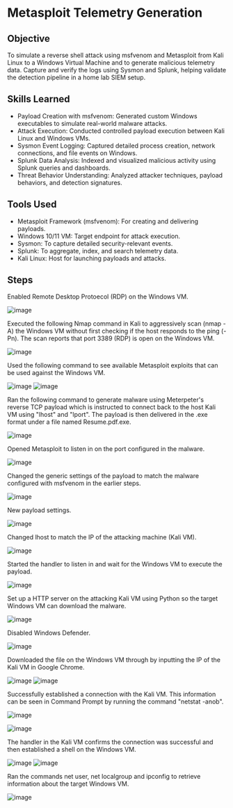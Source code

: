 # Metasploit Telemetry Generation

## Objective

To simulate a reverse shell attack using msfvenom and Metasploit from Kali Linux to a Windows Virtual Machine and to generate malicious telemetry data. Capture and verify the logs using Sysmon and Splunk, helping validate the detection pipeline in a home lab SIEM setup.

## Skills Learned

- Payload Creation with msfvenom: Generated custom Windows executables to simulate real-world malware attacks.
- Attack Execution: Conducted controlled payload execution between Kali Linux and Windows VMs.
- Sysmon Event Logging: Captured detailed process creation, network connections, and file events on Windows.
- Splunk Data Analysis: Indexed and visualized malicious activity using Splunk queries and dashboards.
- Threat Behavior Understanding: Analyzed attacker techniques, payload behaviors, and detection signatures.

## Tools Used

- Metasploit Framework (msfvenom): For creating and delivering payloads.
- Windows 10/11 VM: Target endpoint for attack execution.
- Sysmon: To capture detailed security-relevant events.
- Splunk: To aggregate, index, and search telemetry data.
- Kali Linux: Host for launching payloads and attacks.

## Steps

Enabled Remote Desktop Protoecol (RDP) on the Windows VM.

![image](https://github.com/user-attachments/assets/97fb841c-4e35-4c95-ae7c-abdb1699edd7)

Executed the following Nmap command in Kali to aggressively scan (nmap -A) the Windows VM without first checking if the host responds to the ping (-Pn). The scan reports that port 3389 (RDP) is open on the Windows VM.

![image](https://github.com/user-attachments/assets/42a65f0e-5b7d-4481-8bb0-25367ddbc761)

Used the following command to see available Metasploit exploits that can be used against the Windows VM.

![image](https://github.com/user-attachments/assets/be62d66f-eb83-4b86-9826-8fa39c0a978e)
![image](https://github.com/user-attachments/assets/d746e137-3f71-4dcf-8cca-53f7dcd58f0b)

Ran the following command to generate malware using Meterpeter's reverse TCP payload which is instructed to connect back to the host Kali VM using "lhost" and "lport". The payload is then delivered in the .exe format under a file named Resume.pdf.exe.

![image](https://github.com/user-attachments/assets/8263f92b-0083-439c-8d69-c77b1b43571f)

Opened Metasploit to listen in on the port configured in the malware.

![image](https://github.com/user-attachments/assets/e31a0770-e081-410d-bcb8-049a5d163e8d)

Changed the generic settings of the payload to match the malware configured with msfvenom in the earlier steps.

![image](https://github.com/user-attachments/assets/e579efef-7839-4847-ad7e-d3ce482b756c)

New payload settings.

![image](https://github.com/user-attachments/assets/8ce349f0-d748-4228-96a8-66a0350f9ea9)

Changed lhost to match the IP of the attacking machine (Kali VM).

![image](https://github.com/user-attachments/assets/97a28ed3-a82e-4c5d-846f-d953638ced08)

Started the handler to listen in and wait for the Windows VM to execute the payload.

![image](https://github.com/user-attachments/assets/f7a72ddc-612c-42b3-ade9-aac430ad6c35)

Set up a HTTP server on the attacking Kali VM using Python so the target Windows VM can download the malware.

![image](https://github.com/user-attachments/assets/767f7a83-2d81-42b1-ae30-4ad334ea5e98)

Disabled Windows Defender.

![image](https://github.com/user-attachments/assets/b74b93a6-d7a2-490e-9092-b8b76240ae06)

Downloaded the file on the Windows VM through by inputting the IP of the Kali VM in Google Chrome.

![image](https://github.com/user-attachments/assets/3063b5d3-3385-4ea6-8316-30c7f48ee60f)
![image](https://github.com/user-attachments/assets/e332311d-fab2-46a0-8c03-16f98029269a)

Successfully established a connection with the Kali VM. This information can be seen in Command Prompt by running the command "netstat -anob".

![image](https://github.com/user-attachments/assets/6083f40e-9891-4af0-a35e-1319b17b2cf7)

![image](https://github.com/user-attachments/assets/db18c7ab-e43d-4754-9a0c-b4fa9db725ee)

The handler in the Kali VM confirms the connection was successful and then established a shell on the Windows VM.

![image](https://github.com/user-attachments/assets/3320dd0d-4bcb-4a1b-a37c-26ad12f469fd)
![image](https://github.com/user-attachments/assets/254df570-b14a-44c9-bef3-a1fbeb4f5ae5)

Ran the commands net user, net localgroup and ipconfig to retrieve information about the target Windows VM.

![image](https://github.com/user-attachments/assets/388b71ab-a869-4d21-8b6a-d3828549faa8)








